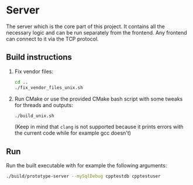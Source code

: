 # Server

The server which is the core part of this project.
It contains all the necessary logic and can be run separately from the frontend.
Any frontend can connect to it via the TCP protocol.

## Build instructions

1. Fix vendor files:

   ```sh
   cd ..
   ./fix_vendor_files_unix.sh
   ```

2. Run CMake or use the provided CMake bash script with some tweaks for threads and outputs:

   ```sh
   ./build_unix.sh
   ```

   (Keep in mind that `clang` is not supported because it prints errors with the current code while for example gcc doesn't)

## Run

Run the built executable with for example the following arguments:

```sh
./build/prototype-server --mySqlDebug cpptestdb cpptestuser
```
